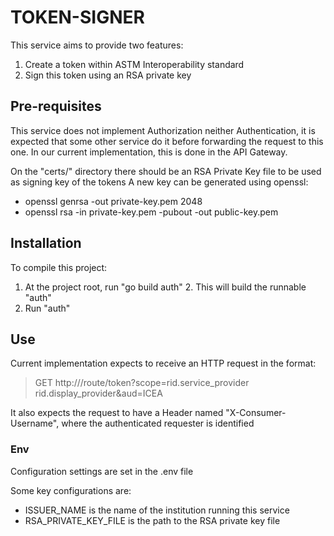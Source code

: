 # TOKEN-SIGNER

This service aims to provide two features:
1. Create a token within ASTM Interoperability standard
2. Sign this token using an RSA private key

## Pre-requisites

This service does not implement Authorization neither Authentication, it is expected that some other service do it before forwarding the request to this one. In our current implementation, this is done in the API Gateway.

On the "certs/" directory there should be an RSA Private Key file to be used as signing key of the tokens
A new key can be generated using openssl:
   - openssl genrsa -out private-key.pem 2048
   - openssl rsa -in private-key.pem -pubout -out public-key.pem

## Installation

To compile this project:
1. At the project root, run "go build auth"
   2. This will build the runnable "auth"
3. Run "auth"

## Use

Current implementation expects to receive an HTTP request in the format:

> GET http://<KONG URL>/route/token?scope=rid.service_provider rid.display_provider&aud=ICEA

It also expects the request to have a Header named "X-Consumer-Username", where the authenticated requester is identified

### Env

Configuration settings are set in the .env file

Some key configurations are:
- ISSUER_NAME is the name of the institution running this service
- RSA_PRIVATE_KEY_FILE is the path to the RSA private key file


